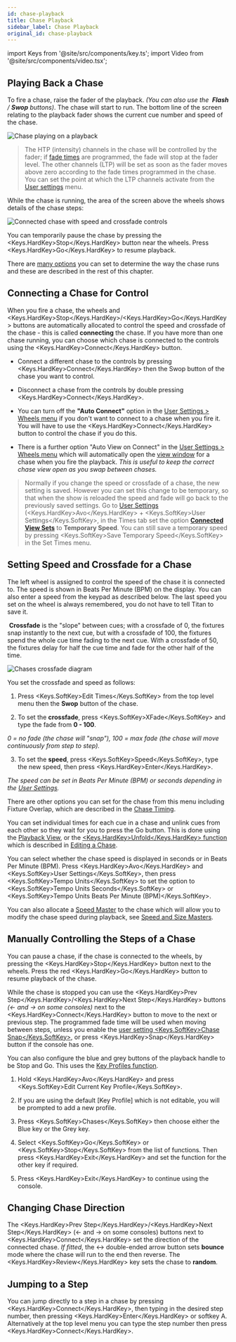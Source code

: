 ```yaml
---
id: chase-playback
title: Chase Playback
sidebar_label: Chase Playback
original_id: chase-playback
---
```


import Keys from '@site/src/components/key.ts';
import Video from '@site/src/components/video.tsx';

Playing Back a Chase
--------------------

To fire a chase, raise the fader of the playback. *(You can also use the
&nbsp;<strong>Flash</strong> / <strong>Swop</strong> buttons)*. The chase will start to run. The bottom line of the
screen relating to the playback fader shows the current cue number and
speed of the chase.

![Chase playing on a playback](/docs/images/Chase-playing-on-a-playback.png)

> The HTP (intensity) channels in the chase will be controlled by the
    fader; if [fade times](chase-timing.md) are programmed, the fade will stop at the fader
    level. The other channels (LTP) will be set as soon as the fader
    moves above zero according to the fade times programmed in the
    chase. You can set the point at which the LTP channels activate from
    the [User settings](../system-settings/user-settings.md) menu.

While the chase is running, the area of the screen above the wheels
shows details of the chase steps:

![Connected chase with speed and crossfade controls](/docs/images/Connected-chase-with-speed-and-crossfade-controls.png)

You can temporarily pause the chase by pressing the <Keys.HardKey>Stop</Keys.HardKey> button near
the wheels. Press <Keys.HardKey>Go</Keys.HardKey> to resume playback.

There are [many options](chase-options.md) you can set to determine the way the chase runs
and these are described in the rest of this chapter.

Connecting a Chase for Control
------------------------------

When you fire a chase, the wheels and <Keys.HardKey>Stop</Keys.HardKey>/<Keys.HardKey>Go</Keys.HardKey> buttons are automatically
allocated to control the speed and crossfade of the chase - this is
called <strong>connecting</strong> the chase. If you have more than one chase running,
you can choose which chase is connected to the controls using the
<Keys.HardKey>Connect</Keys.HardKey> button.

-   Connect a different chase to the controls by pressing <Keys.HardKey>Connect</Keys.HardKey>
    then the Swop button of the chase you want to control.

-   Disconnect a chase from the controls by double pressing <Keys.HardKey>Connect</Keys.HardKey>.

-   You can turn off the <strong>"Auto Connect"</strong> option in the
    [User Settings > Wheels menu](../system-settings/user-settings.md#auto-connect)
    if you don't want to connect to a chase when
    you fire it. You will have to use the <Keys.HardKey>Connect</Keys.HardKey> button to control
    the chase if you do this.

-   There is a further option "Auto View on Connect" in the
    [User Settings > Wheels menu](../system-settings/user-settings.md#auto-view-on-connect)
    which will automatically open the
    [view window](editing-a-chase.md#opening-a-chase-for-editing)
    for a chase when you fire the playback. *This is useful to keep the
    correct chase view open as you swap between chases.*

> Normally if you change the speed or crossfade of a chase, the new
    setting is saved. However you can set this change to be temporary,
    so that when the show is reloaded the speed and fade will go back to
    the previously saved settings. Go to [User Settings](../system-settings/user-settings.md)
    (<Keys.HardKey>Avo</Keys.HardKey> + <Keys.SoftKey>User
    Settings</Keys.SoftKey>, in the Times tab set the option <strong>[Connected View Sets](../system-settings/user-settings.md#connected-view-sets)</strong> to
    <strong>Temporary Speed</strong>. You can still save a temporary speed by pressing
    <Keys.SoftKey>Save Temporary Speed</Keys.SoftKey> in the Set Times menu.

Setting Speed and Crossfade for a Chase
---------------------------------------

The left wheel is assigned to control the speed of the chase it is
connected to. The speed is shown in Beats Per Minute (BPM) on the
display. You can also enter a speed from the keypad as described below.
The last speed you set on the wheel is always remembered, you do not
have to tell Titan to save it.

&nbsp;<strong>Crossfade</strong> is the "slope" between cues; with a crossfade of 0, the
fixtures snap instantly to the next cue, but with a crossfade of 100,
the fixtures spend the whole cue time fading to the next cue. With a
crossfade of 50, the fixtures delay for half the cue time and fade for
the other half of the time.

![Chases crossfade diagram](/docs/images/Chases-crossfade-diagram.png)

You set the crossfade and speed as follows:

1. Press <Keys.SoftKey>Edit Times</Keys.SoftKey> from the top level menu then the <strong>Swop</strong> button of
the chase.

2. To set the <strong>crossfade</strong>, press <Keys.SoftKey>XFade</Keys.SoftKey> and type the fade from <strong>0 - 100</strong>.


*0 = no fade (the chase will "snap"), 100 = max fade (the chase will
move continuously from step to step).*

3. To set the <strong>speed</strong>, press <Keys.SoftKey>Speed</Keys.SoftKey>, type the new speed, then press
<Keys.HardKey>Enter</Keys.HardKey>.


*The speed can be set in Beats Per Minute (BPM) or seconds
depending in the [User Settings](../system-settings/user-settings.md).*

There are other options you can set for the chase from this menu
including Fixture Overlap, which are described in the [Chase Timing](chase-timing.md).

You can set individual times for each cue in a chase and unlink cues
from each other so they wait for you to press the Go button. This is
done using the [Playback View](editing-a-chase.md#opening-a-chase-for-editing),
or the [<Keys.HardKey>Unfold</Keys.HardKey> function](editing-a-chase.md#editing-a-chase-using-unfold) which is
described in [Editing a Chase](editing-a-chase.md).

You can select whether the chase speed is displayed in seconds or in
Beats Per Minute (BPM). Press <Keys.HardKey>Avo</Keys.HardKey> and <Keys.SoftKey>User Settings</Keys.SoftKey>, then press
<Keys.SoftKey>Tempo Units</Keys.SoftKey> to set the option to <Keys.SoftKey>Tempo Units Seconds</Keys.SoftKey> or <Keys.SoftKey>Tempo
Units Beats Per Minute (BPM)</Keys.SoftKey>.

You can also allocate a [Speed Master](../running-the-show/playback-controls.md#speed-and-size-masters)
to the chase which will allow you
to modify the chase speed during playback, see
[Speed and Size Masters](../running-the-show/playback-controls.md#speed-and-size-masters).

Manually Controlling the Steps of a Chase
-----------------------------------------

You can pause a chase, if the chase is connected to the wheels, by
pressing the <Keys.HardKey>Stop</Keys.HardKey> button next to the wheels. Press the red <Keys.HardKey>Go</Keys.HardKey> button
to resume playback of the chase.

While the chase is stopped you can use the <Keys.HardKey>Prev Step</Keys.HardKey>/<Keys.HardKey>Next Step</Keys.HardKey>
buttons *(← and → on some consoles)* next to the <Keys.HardKey>Connect</Keys.HardKey> button to
move to the next or previous step. The programmed fade time will be used
when moving between steps, unless you enable the [user setting <Keys.SoftKey>Chase
Snap</Keys.SoftKey>](../system-settings/user-settings.md#chase-snap), or press <Keys.HardKey>Snap</Keys.HardKey> button if the console has one.

You can also configure the blue and grey buttons of the playback handle
to be Stop and Go. This uses the [Key Profiles function](../system-settings/key-profiles.md).

1. Hold <Keys.HardKey>Avo</Keys.HardKey> and press <Keys.SoftKey>Edit Current Key Profile</Keys.SoftKey>.

2. If you are using the default [Key Profile] which is not editable, you
will be prompted to add a new profile.

3. Press <Keys.SoftKey>Chases</Keys.SoftKey> then choose either the Blue key or the Grey key.

4. Select <Keys.SoftKey>Go</Keys.SoftKey> or <Keys.SoftKey>Stop</Keys.SoftKey> from the list of functions. Then press <Keys.HardKey>Exit</Keys.HardKey>
and set the function for the other key if required.

5. Press <Keys.HardKey>Exit</Keys.HardKey> to continue using the console.

Changing Chase Direction
------------------------

The <Keys.HardKey>Prev Step</Keys.HardKey>/<Keys.HardKey>Next Step</Keys.HardKey> (← and → on some consoles) buttons next
to <Keys.HardKey>Connect</Keys.HardKey> set the direction of the connected chase. *If fitted*, the
↔ double-ended arrow button sets <strong>bounce</strong> mode where the chase will run to
the end then reverse. The <Keys.HardKey>Review</Keys.HardKey> key sets the chase to <strong>random</strong>.

Jumping to a Step
-----------------

You can jump directly to a step in a chase by pressing <Keys.HardKey>Connect</Keys.HardKey>, then
typing in the desired step number, then pressing <Keys.HardKey>Enter</Keys.HardKey> or softkey A.
Alternatively at the top level menu you can type the step number then
press <Keys.HardKey>Connect</Keys.HardKey>.